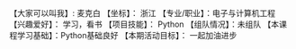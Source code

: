 【大家可以叫我】: 麦克白
【坐标】： 浙江
【专业/职业】：电子与计算机工程
【兴趣爱好】： 学习，看书
【项目技能】： Python
【组队情况】：未组队
【本课程学习基础】：Python基础良好
【本期活动目标】： 一起加油进步